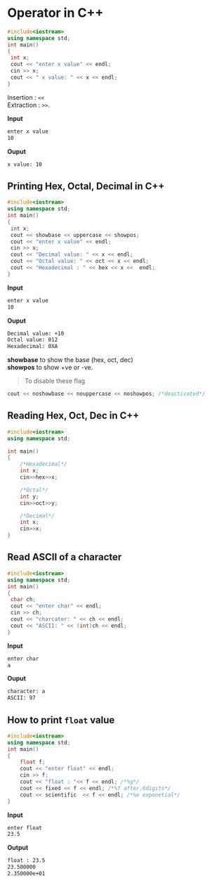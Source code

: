# Operator in C++

```c++
#include<iostream>
using namespace std;
int main()
{
 int x;
 cout << "enter x value" << endl;
 cin >> x;
 cout << " x value: " << x << endl;
}
```
Insertion  : `<<`   
Extraction : `>>`.  

**Input**
```sh
enter x value
10
```
**Ouput**
```sh
x value: 10
```

## Printing Hex, Octal, Decimal in C++

```c++
#include<iostream>
using namespace std;
int main()
{
 int x;
 cout << showbase << uppercase << showpos;
 cout << "enter x value" << endl;
 cin >> x;
 cout << "Decimal value: " << x << endl;
 cout << "Octal value: " << oct << x << endl;
 cout << "Hexadecimal : " << hex << x <<  endl;
}
```

**Input**
```sh
enter x value
10
```
**Ouput**
```sh
Decimal value: +10
Octal value: 012
Hexadecimal: 0XA
```

**showbase** to show the base (hex, oct, dec)  
**showpos** to show +ve or -ve.   

>To disable these flag

```c++
cout << noshowbase << nouppercase << noshowpos; /*deactivated*/
```

## Reading Hex, Oct, Dec in C++

```c++
#include<iostream>
using namespace std;

int main()
{
    /*Hexadecimal*/
	int x;
	cin>>hex>>x;

    /*Octal*/
    int y;
    cin>>oct>>y;

    /*Decimal*/
    int x;
    cin>>x;
}
```

## Read ASCII of a character

```c++
#include<iostream>
using namespace std;
int main()
{
 char ch;
 cout << "enter char" << endl;
 cin >> ch;
 cout << "charcater: " << ch << endl;
 cout << "ASCII: " << (int)ch << endl;
}
```

**Input**
```sh
enter char
a
```
**Ouput**
```sh
character: a
ASCII: 97
```

## How to print `float` value

```c++
#include<iostream>
using namespace std;
int main()
{
    float f;
    cout << "enter float" << endl;
    cin >> f;
    cout << "float : "<< f << endl; /*%g*/
    cout << fixed << f << endl; /*%f after.6digits*/
    cout << scientific  << f << endl; /*%e exponetial*/
}
```

**Input**
```sh
enter float
23.5
```

**Output**
```sh
float : 23.5
23.500000
2.350000e+01
``` 